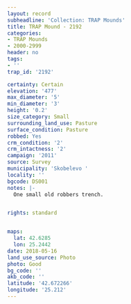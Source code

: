 ```yaml
---
layout: record
subheadline: 'Collection: TRAP Mounds'
title: TRAP Mound - 2192
categories:
- TRAP Mounds
- 2000-2999
header: no
tags:
- ''
trap_id: '2192'

certainty: Certain
elevation: '477'
max_diameter: '5'
min_diameter: '3'
height: '0.2'
size_category: Small
surrounding_land_use: Pasture
surface_condition: Pasture
robbed: Yes
crm_condition: '2'
crm_intactness: '2'
campaign: '2011'
source: Survey
municipality: 'Skobelevo '
locality: ''
bgcode: DS001
notes: |-
  One small old robbers trench.


rights: standard


maps:
  lat: 42.6285
  lon: 25.2442
date: 2018-05-16
land_use_source: Photo
photo: Good
bg_code: ''
akb_code: ''
latitude: '42.672266'
longitude: '25.212'
---
```

